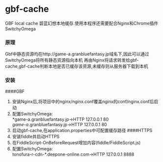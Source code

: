 # gbf-cache
GBF local cache
碧蓝幻想本地缓存.使用本程序还需要配合Nginx和Chrome插件SwitchyOmega

### 原理
Gbf中静态资源均在http://game-a.granbluefantasy.jp域名下,因此可以通过SwitchyOmega将所有静态资源指向本机
再由Nginx将请求转发给gbf-cache,gbf-cache判断本地是否已缓存该资源,未缓存则从服务器下载到本机

### 安装
####GBF
1. 安装Nginx后,将项目中的nginx/nginx.conf覆盖nginx的conf/nginx.conf后启动
2. 配置SwitchyOmega:<br>
*game-a.granbluefantasy.jp->HTTP 127.0.0.1 80<br>
*game-a*.granbluefantasy.jp->HTTP 127.0.0.1 80<br>
3. 启动gbf-cache,在application.properties中可配置缓存路径
####HTTPS
1. 安装fiddle并启动HTTPS
2. 在FiddleScript-OnBeforeRequest增加内容(fiddle/FiddleScript.js)
3. 配置SwitchyOmega:<br>
   tonofura-r-cdn-*.deepone-online.com->HTTP 127.0.0.1 8888<br>